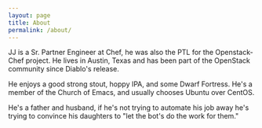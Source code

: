 ```yaml
---
layout: page
title: About
permalink: /about/
---
```

JJ is a Sr. Partner Engineer at Chef, he was also the PTL for the Openstack-Chef
project. He lives in Austin, Texas and has been part of the OpenStack community since Diablo's release.

He enjoys a good strong stout, hoppy IPA, and some Dwarf Fortress. He's a member
of the Church of Emacs, and usually chooses Ubuntu over CentOS.

He's a father and husband, if he's not trying to automate his job away he's
trying to convince his daughters to "let the bot's do the work for them."
